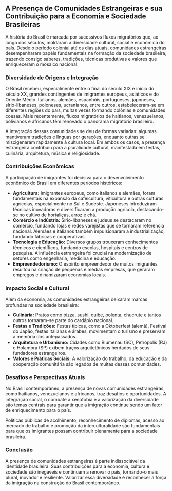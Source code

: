 ## A Presença de Comunidades Estrangeiras e sua Contribuição para a Economia e Sociedade Brasileiras

A história do Brasil é marcada por sucessivos fluxos migratórios que, ao longo dos séculos, moldaram a diversidade cultural, social e econômica do país. Desde o período colonial até os dias atuais, comunidades estrangeiras desempenharam papéis fundamentais na formação da sociedade brasileira, trazendo consigo saberes, tradições, técnicas produtivas e valores que enriqueceram o mosaico nacional.

### Diversidade de Origens e Integração

O Brasil recebeu, especialmente entre o final do século XIX e início do século XX, grandes contingentes de imigrantes europeus, asiáticos e do Oriente Médio. Italianos, alemães, espanhóis, portugueses, japoneses, sírio-libaneses, poloneses, ucranianos, entre outros, estabeleceram-se em diferentes regiões do país, muitas vezes formando colônias e comunidades coesas. Mais recentemente, fluxos migratórios de haitianos, venezuelanos, bolivianos e africanos têm renovado o panorama migratório brasileiro.

A integração dessas comunidades se deu de formas variadas: algumas mantiveram tradições e línguas por gerações, enquanto outras se miscigenaram rapidamente à cultura local. Em ambos os casos, a presença estrangeira contribuiu para a pluralidade cultural, manifestada em festas, culinária, arquitetura, música e religiosidade.

### Contribuições Econômicas

A participação de imigrantes foi decisiva para o desenvolvimento econômico do Brasil em diferentes períodos históricos:

- **Agricultura:** Imigrantes europeus, como italianos e alemães, foram fundamentais na expansão da cafeicultura, viticultura e outras culturas agrícolas, especialmente no Sul e Sudeste. Japoneses introduziram técnicas inovadoras e diversificaram a produção agrícola, destacando-se no cultivo de hortaliças, arroz e chá.
- **Comércio e Indústria:** Sírio-libaneses e judeus se destacaram no comércio, fundando lojas e redes varejistas que se tornaram referência nacional. Alemães e italianos também impulsionaram a industrialização, fundando fábricas e cooperativas.
- **Tecnologia e Educação:** Diversos grupos trouxeram conhecimentos técnicos e científicos, fundando escolas, hospitais e centros de pesquisa. A influência estrangeira foi crucial na modernização de setores como engenharia, medicina e educação.
- **Empreendedorismo:** O espírito empreendedor de muitos imigrantes resultou na criação de pequenas e médias empresas, que geraram empregos e dinamizaram economias locais.

### Impacto Social e Cultural

Além da economia, as comunidades estrangeiras deixaram marcas profundas na sociedade brasileira:

- **Culinária:** Pratos como pizza, sushi, quibe, polenta, chucrute e tantos outros tornaram-se parte do cardápio nacional.
- **Festas e Tradições:** Festas típicas, como a Oktoberfest (alemã), Festival do Japão, festas italianas e árabes, movimentam o turismo e preservam a memória dos antepassados.
- **Arquitetura e Urbanismo:** Cidades como Blumenau (SC), Petrópolis (RJ) e Holambra (SP) exibem traços arquitetônicos herdados de seus fundadores estrangeiros.
- **Valores e Práticas Sociais:** A valorização do trabalho, da educação e da cooperação comunitária são legados de muitas dessas comunidades.

### Desafios e Perspectivas Atuais

No Brasil contemporâneo, a presença de novas comunidades estrangeiras, como haitianos, venezuelanos e africanos, traz desafios e oportunidades. A integração social, o combate à xenofobia e a valorização da diversidade são temas centrais para garantir que a imigração continue sendo um fator de enriquecimento para o país.

Políticas públicas de acolhimento, reconhecimento de diplomas, acesso ao mercado de trabalho e promoção da interculturalidade são fundamentais para que os imigrantes possam contribuir plenamente para a sociedade brasileira.

### Conclusão

A presença de comunidades estrangeiras é parte indissociável da identidade brasileira. Suas contribuições para a economia, cultura e sociedade são inegáveis e continuam a renovar o país, tornando-o mais plural, inovador e resiliente. Valorizar essa diversidade é reconhecer a força da imigração na construção do Brasil contemporâneo.